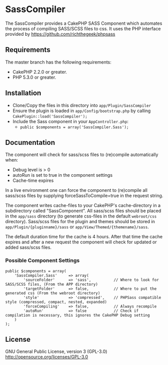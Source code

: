 SassCompiler
============

The SassCompiler provides a CakePHP SASS Component which automates the process of compiling SASS/SCSS files to css. It uses the PHP interface provided by https://github.com/richthegeek/phpsass

## Requirements

The master branch has the following requirements:

* CakePHP 2.2.0 or greater.
* PHP 5.3.0 or greater.

## Installation

* Clone/Copy the files in this directory into `app/Plugin/SassCompiler`
* Ensure the plugin is loaded in `app/Config/bootstrap.php` by calling `CakePlugin::load('SassCompiler');`
* Include the Sass component in your `AppController.php`:
   * `public $components = array('SassCompiler.Sass');`

## Documentation

The component will check for sass/scss files to (re)compile automatically when:
 * Debug level is > 0
 * autoRun is set to true in the component settings
 * Cache-time expires

In a live environment one can force the component to (re)compile all sass/scss files by supplying forceSassToCompile=true in the request string.

The component writes cache-files to your CakePHP's cache-directory in a subdirectory called "SassComponent".
All sass/scss files should be placed in the `app/sass` directory (to generate css-files in the default `webroot/css` directory).
Sass/scss files for the plugin and themes should be stored in `app/Plugin/{pluginname}/sass` or `app/View/Themed/{themename}/sass`.

The default duration time for the cache is 4 hours.
After that time the cache expires and after a new request the component will check for updated or added sass/scss files.

### Possible Component Settings
	public $components = array(
		'SassCompiler.Sass' 	=> array(
			'sourceFolder' 		=> 'sass', 			// Where to look for SASS/SCSS files, (From the APP directory)
       		'targetFolder' 		=> false, 			// Where to put the generated css (From the webroot directory)
			'style' 			=> 'compressed',	// PHPSass compatible style (compressed, compact, nested, expanded)
			'forceCompiling' 	=> false,			// Always recompile
			'autoRun' 			=> false			// Check if compilation is necessary, this ignores the CakePHP Debug setting
		)
	);

## License
GNU General Public License, version 3 (GPL-3.0)
http://opensource.org/licenses/GPL-3.0